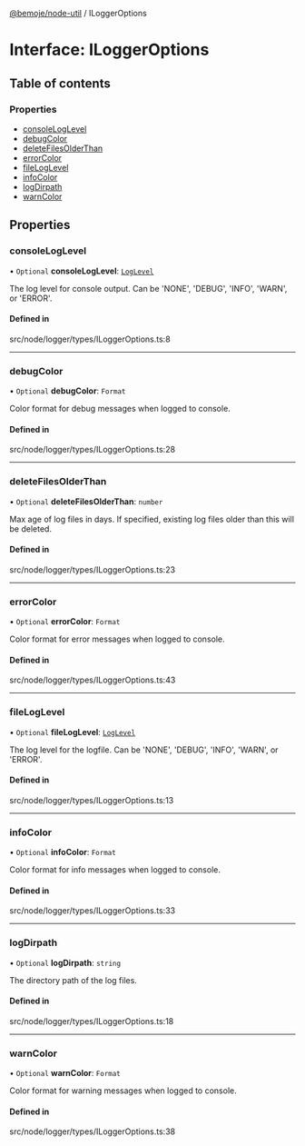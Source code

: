 [@bemoje/node-util](/docs/index.md) / ILoggerOptions

# Interface: ILoggerOptions

## Table of contents

### Properties

- [consoleLogLevel](/docs/interfaces/ILoggerOptions.md#consoleloglevel)
- [debugColor](/docs/interfaces/ILoggerOptions.md#debugcolor)
- [deleteFilesOlderThan](/docs/interfaces/ILoggerOptions.md#deletefilesolderthan)
- [errorColor](/docs/interfaces/ILoggerOptions.md#errorcolor)
- [fileLogLevel](/docs/interfaces/ILoggerOptions.md#fileloglevel)
- [infoColor](/docs/interfaces/ILoggerOptions.md#infocolor)
- [logDirpath](/docs/interfaces/ILoggerOptions.md#logdirpath)
- [warnColor](/docs/interfaces/ILoggerOptions.md#warncolor)

## Properties

### consoleLogLevel

• `Optional` **consoleLogLevel**: [`LogLevel`](/docs/enums/LogLevel.md)

The log level for console output. Can be 'NONE', 'DEBUG', 'INFO', 'WARN', or 'ERROR'.

#### Defined in

src/node/logger/types/ILoggerOptions.ts:8

___

### debugColor

• `Optional` **debugColor**: `Format`

Color format for debug messages when logged to console.

#### Defined in

src/node/logger/types/ILoggerOptions.ts:28

___

### deleteFilesOlderThan

• `Optional` **deleteFilesOlderThan**: `number`

Max age of log files in days. If specified, existing log files older than this will be deleted.

#### Defined in

src/node/logger/types/ILoggerOptions.ts:23

___

### errorColor

• `Optional` **errorColor**: `Format`

Color format for error messages when logged to console.

#### Defined in

src/node/logger/types/ILoggerOptions.ts:43

___

### fileLogLevel

• `Optional` **fileLogLevel**: [`LogLevel`](/docs/enums/LogLevel.md)

The log level for the logfile. Can be 'NONE', 'DEBUG', 'INFO', 'WARN', or 'ERROR'.

#### Defined in

src/node/logger/types/ILoggerOptions.ts:13

___

### infoColor

• `Optional` **infoColor**: `Format`

Color format for info messages when logged to console.

#### Defined in

src/node/logger/types/ILoggerOptions.ts:33

___

### logDirpath

• `Optional` **logDirpath**: `string`

The directory path of the log files.

#### Defined in

src/node/logger/types/ILoggerOptions.ts:18

___

### warnColor

• `Optional` **warnColor**: `Format`

Color format for warning messages when logged to console.

#### Defined in

src/node/logger/types/ILoggerOptions.ts:38
